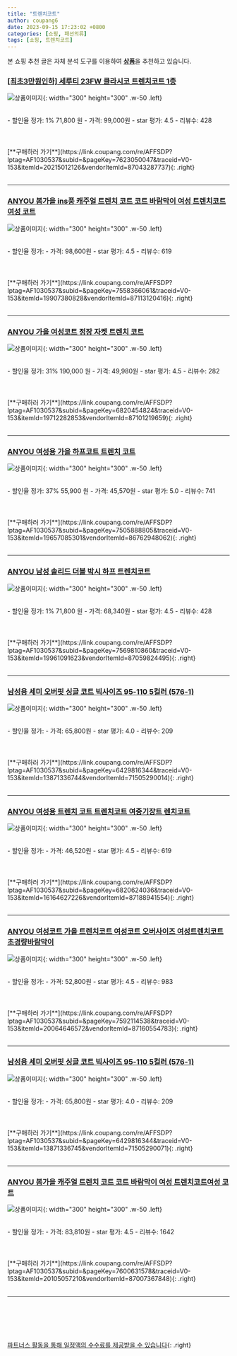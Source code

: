 ```yaml
---
title: "트렌치코트"
author: coupang6
date: 2023-09-15 17:23:02 +0800
categories: [쇼핑, 패션의류]
tags: [쇼핑, 트렌치코트]
---
```


본 쇼핑 추천 글은 자체 분석 도구를 이용하여 [**상품**](https://link.coupang.com/a/bao1ui)을 추천하고 있습니다.

### [[최초3만원인하] 세루티 23FW 클라시코 트렌치코트 1종](https://link.coupang.com/re/AFFSDP?lptag=AF1030537&subid=&pageKey=7623050047&traceid=V0-153&itemId=20215012126&vendorItemId=87043287737)

![상품이미지](https://thumbnail8.coupangcdn.com/thumbnails/remote/230x230ex/image/vendor_inventory/c540/bf12a5019ed6d9e9998dd10e6b2ac201f2d33bb5bfbe620a8128711ec93d.jpg){: width="300" height="300" .w-50 .left}


<br>
- 할인율 정가: 1%  71,800   원
- 가격: 99,000원
- star 평가: 4.5
- 리뷰수: 428
<br>
<br>
<br>
<br>
[**구매하러 가기**](https://link.coupang.com/re/AFFSDP?lptag=AF1030537&subid=&pageKey=7623050047&traceid=V0-153&itemId=20215012126&vendorItemId=87043287737){: .right}
<br>
<br>

---

### [ANYOU 봄가을 ins풍 캐주얼 트렌치 코트 코트 바람막이 여성 트렌치코트여성 코트](https://link.coupang.com/re/AFFSDP?lptag=AF1030537&subid=&pageKey=7558366061&traceid=V0-153&itemId=19907380828&vendorItemId=87113120416)

![상품이미지](https://thumbnail8.coupangcdn.com/thumbnails/remote/230x230ex/image/vendor_inventory/12c0/d8d9224d26074e52ba4bb164e092aac6fbebb401c6780892b8532155f583.jpg){: width="300" height="300" .w-50 .left}


<br>
- 할인율 정가: 
- 가격: 98,600원
- star 평가: 4.5
- 리뷰수: 619
<br>
<br>
<br>
<br>
[**구매하러 가기**](https://link.coupang.com/re/AFFSDP?lptag=AF1030537&subid=&pageKey=7558366061&traceid=V0-153&itemId=19907380828&vendorItemId=87113120416){: .right}
<br>
<br>

---

### [ANYOU 가을 여성코트 정장 자켓 트렌치 코트](https://link.coupang.com/re/AFFSDP?lptag=AF1030537&subid=&pageKey=6820454824&traceid=V0-153&itemId=19712282853&vendorItemId=87101219659)

![상품이미지](https://thumbnail6.coupangcdn.com/thumbnails/remote/230x230ex/image/vendor_inventory/8075/3972e4a1ceec0a3195d3ac7de17c21ab6e3d1dbc2dd8a41196f7e2c2859f.jpg){: width="300" height="300" .w-50 .left}


<br>
- 할인율 정가: 31%  190,000   원
- 가격: 49,980원
- star 평가: 4.5
- 리뷰수: 282
<br>
<br>
<br>
<br>
[**구매하러 가기**](https://link.coupang.com/re/AFFSDP?lptag=AF1030537&subid=&pageKey=6820454824&traceid=V0-153&itemId=19712282853&vendorItemId=87101219659){: .right}
<br>
<br>

---

### [ANYOU 여성용 가을 하프코트 트렌치 코트](https://link.coupang.com/re/AFFSDP?lptag=AF1030537&subid=&pageKey=7505888805&traceid=V0-153&itemId=19657085301&vendorItemId=86762948062)

![상품이미지](https://thumbnail8.coupangcdn.com/thumbnails/remote/230x230ex/image/vendor_inventory/687c/fb783d0f0fddfa2ecdc27df7cf73b1a641d4548d0c437aa0208626fb6e56.jpg){: width="300" height="300" .w-50 .left}


<br>
- 할인율 정가: 37%  55,900   원
- 가격: 45,570원
- star 평가: 5.0
- 리뷰수: 741
<br>
<br>
<br>
<br>
[**구매하러 가기**](https://link.coupang.com/re/AFFSDP?lptag=AF1030537&subid=&pageKey=7505888805&traceid=V0-153&itemId=19657085301&vendorItemId=86762948062){: .right}
<br>
<br>

---

### [ANYOU 남성 솔리드 더블 박시 하프 트렌치코트](https://link.coupang.com/re/AFFSDP?lptag=AF1030537&subid=&pageKey=7569810860&traceid=V0-153&itemId=19961091623&vendorItemId=87059824495)

![상품이미지](https://thumbnail7.coupangcdn.com/thumbnails/remote/230x230ex/image/vendor_inventory/29c5/52a6f497cbdd15e8af0ab6a3c33ffd5a725de1889cd4f248d3385ff20219.jpg){: width="300" height="300" .w-50 .left}


<br>
- 할인율 정가: 1%  71,800   원
- 가격: 68,340원
- star 평가: 4.5
- 리뷰수: 428
<br>
<br>
<br>
<br>
[**구매하러 가기**](https://link.coupang.com/re/AFFSDP?lptag=AF1030537&subid=&pageKey=7569810860&traceid=V0-153&itemId=19961091623&vendorItemId=87059824495){: .right}
<br>
<br>

---

### [남성용 세미 오버핏 싱글 코트 빅사이즈 95-110 5컬러 (576-1)](https://link.coupang.com/re/AFFSDP?lptag=AF1030537&subid=&pageKey=6429816344&traceid=V0-153&itemId=13871336744&vendorItemId=71505290014)

![상품이미지](https://thumbnail6.coupangcdn.com/thumbnails/remote/230x230ex/image/vendor_inventory/9653/b6455458944baed0ad6c553909bdbeadb53273ca973c07be75309568a58d.png){: width="300" height="300" .w-50 .left}


<br>
- 할인율 정가: 
- 가격: 65,800원
- star 평가: 4.0
- 리뷰수: 209
<br>
<br>
<br>
<br>
[**구매하러 가기**](https://link.coupang.com/re/AFFSDP?lptag=AF1030537&subid=&pageKey=6429816344&traceid=V0-153&itemId=13871336744&vendorItemId=71505290014){: .right}
<br>
<br>

---

### [ANYOU 여성용 트렌치 코트 트렌치코트 여중기장트 렌치코트](https://link.coupang.com/re/AFFSDP?lptag=AF1030537&subid=&pageKey=6820624036&traceid=V0-153&itemId=16164627226&vendorItemId=87188941554)

![상품이미지](https://thumbnail6.coupangcdn.com/thumbnails/remote/230x230ex/image/vendor_inventory/d39c/e3aa463fa6f27665a61ef21ef5c7367cc2baee1f5cf777182a8c0f975327.jpg){: width="300" height="300" .w-50 .left}


<br>
- 할인율 정가: 
- 가격: 46,520원
- star 평가: 4.5
- 리뷰수: 619
<br>
<br>
<br>
<br>
[**구매하러 가기**](https://link.coupang.com/re/AFFSDP?lptag=AF1030537&subid=&pageKey=6820624036&traceid=V0-153&itemId=16164627226&vendorItemId=87188941554){: .right}
<br>
<br>

---

### [ANYOU 여성코트 가을 트렌치코트 여성코트 오버사이즈 여성트렌치코트 초경량바람막이](https://link.coupang.com/re/AFFSDP?lptag=AF1030537&subid=&pageKey=7592114538&traceid=V0-153&itemId=20064646572&vendorItemId=87160554783)

![상품이미지](https://thumbnail8.coupangcdn.com/thumbnails/remote/230x230ex/image/vendor_inventory/4fc7/b2bed1fc351cc7bfd015b444ad936a331906b51b0945f8482677265e04a4.jpg){: width="300" height="300" .w-50 .left}


<br>
- 할인율 정가: 
- 가격: 52,800원
- star 평가: 4.5
- 리뷰수: 983
<br>
<br>
<br>
<br>
[**구매하러 가기**](https://link.coupang.com/re/AFFSDP?lptag=AF1030537&subid=&pageKey=7592114538&traceid=V0-153&itemId=20064646572&vendorItemId=87160554783){: .right}
<br>
<br>

---

### [남성용 세미 오버핏 싱글 코트 빅사이즈 95-110 5컬러 (576-1)](https://link.coupang.com/re/AFFSDP?lptag=AF1030537&subid=&pageKey=6429816344&traceid=V0-153&itemId=13871336745&vendorItemId=71505290071)

![상품이미지](https://thumbnail10.coupangcdn.com/thumbnails/remote/230x230ex/image/vendor_inventory/f82d/ac7eb408331ea8ec861b807dffdf1d5f2454c43d12a803a4f7d5d95e3f14.png){: width="300" height="300" .w-50 .left}


<br>
- 할인율 정가: 
- 가격: 65,800원
- star 평가: 4.0
- 리뷰수: 209
<br>
<br>
<br>
<br>
[**구매하러 가기**](https://link.coupang.com/re/AFFSDP?lptag=AF1030537&subid=&pageKey=6429816344&traceid=V0-153&itemId=13871336745&vendorItemId=71505290071){: .right}
<br>
<br>

---

### [ANYOU 봄가을 캐주얼 트렌치 코트 코트 바람막이 여성 트렌치코트여성 코트](https://link.coupang.com/re/AFFSDP?lptag=AF1030537&subid=&pageKey=7600631578&traceid=V0-153&itemId=20105057210&vendorItemId=87007367848)

![상품이미지](https://thumbnail10.coupangcdn.com/thumbnails/remote/230x230ex/image/vendor_inventory/ab69/d2399762a908210fa6a1a489bc450ac21196cb1effa661cfe4061b4cadc9.jpg){: width="300" height="300" .w-50 .left}


<br>
- 할인율 정가: 
- 가격: 83,810원
- star 평가: 4.5
- 리뷰수: 1642
<br>
<br>
<br>
<br>
[**구매하러 가기**](https://link.coupang.com/re/AFFSDP?lptag=AF1030537&subid=&pageKey=7600631578&traceid=V0-153&itemId=20105057210&vendorItemId=87007367848){: .right}
<br>
<br>

---
<br><br><br><br><br> [파트너스 활동을 통해 일정액의 수수료를 제공받을 수 있습니다](https://link.coupang.com/a/bao1ui){: .right}